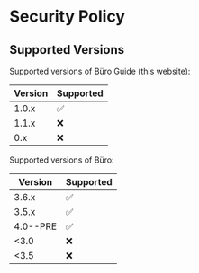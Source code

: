 # Security Policy

## Supported Versions

Supported versions of Büro Guide (this website):

| Version | Supported          |
| ------- | ------------------ |
| 1.0.x   | :white_check_mark: |
| 1.1.x   | :x:                |
| 0.x     | :x:                |

Supported versions of Büro:

| Version | Supported          |
| ------- | ------------------ |
| 3.6.x   | :white_check_mark: |
| 3.5.x   | :white_check_mark: |
| 4.0--PRE| :white_check_mark: |
| <3.0    | :x:                |
| <3.5    | :x:                |



